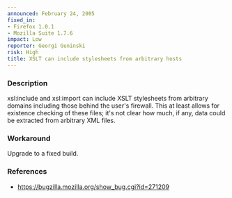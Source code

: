 ```yaml
---
announced: February 24, 2005
fixed_in:
- Firefox 1.0.1
- Mozilla Suite 1.7.6
impact: Low
reporter: Georgi Guninski
risk: High
title: XSLT can include stylesheets from arbitrary hosts
---
```


<h3>Description</h3>

<p>xsl:include and xsl:import can include XSLT stylesheets from arbitrary
domains including those behind the user's firewall. This at least allows
for existence checking of these files; it's not clear how
much, if any, data could be extracted from arbitrary XML files.</p>

<h3>Workaround</h3>

<p>Upgrade to a fixed build.</p>

<h3>References</h3>

<ul>
<li><a href="https://bugzilla.mozilla.org/show_bug.cgi?id=271209">
https://bugzilla.mozilla.org/show_bug.cgi?id=271209</a></li>
</ul>



